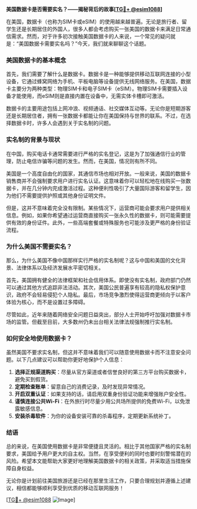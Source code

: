 **美国数据卡是否需要实名？——揭秘背后的故事[[TG💪+ @esim1088](https://t.me/s/esim1088)]**

在美国，数据卡（也称为SIM卡或eSIM）的使用越来越普遍。无论是旅行者、留学生还是长期居住的外国人，很多人都会考虑购买一张美国的数据卡来满足日常通信需求。然而，对于许多初次接触美国数据卡的人来说，一个常见的疑问就是：“美国数据卡需要实名吗？”今天，我们就来聊聊这个话题。

### 美国数据卡的基本概念

首先，我们需要了解什么是数据卡。数据卡是一种能够提供移动互联网连接的小型设备，它通过蜂窝网络为手机、平板电脑等设备提供无线网络服务。在美国，数据卡主要分为两种类型：物理SIM卡和电子SIM卡（eSIM）。物理SIM卡需要插入设备才能使用，而eSIM则是直接内置在设备中，无需实体卡槽即可激活。

数据卡的主要用途包括上网冲浪、视频通话、社交媒体互动等。无论你是短期游客还是长期居住者，拥有一张数据卡都能让你在美国保持与世界的联系。不过，在选择数据卡时，许多人会遇到关于实名制的问题。

### 实名制的背景与现状

在中国，购买电话卡通常需要进行严格的实名登记，这是为了加强通信行业的管理，防止电信诈骗等问题的发生。然而，在美国，情况则有所不同。

美国是一个高度自由化的国家，其通信市场也相对开放。一般来说，美国的数据卡销售商并不会强制要求用户进行实名认证。这意味着你可以轻松地在线购买一张数据卡，并在几分钟内完成激活过程。这种便利性吸引了大量国际游客和留学生，因为他们不需要提供护照或其他身份证明文件。

但是，这并不意味着完全没有限制。某些情况下，运营商可能会要求用户提供相关信息。例如，如果你希望通过运营商直接购买一张永久性的数据卡，则可能需要提供有效的身份证件。此外，一些高端套餐或特殊服务也可能涉及更严格的身份验证流程。

### 为什么美国不需要实名？

那么，为什么美国不像中国那样实行严格的实名制呢？这与中国和美国的文化背景、法律体系以及经济发展水平密切相关。

首先，美国拥有健全的法律框架和社会信用体系。即使没有实名制，政府部门仍然可以通过其他方式追踪非法活动。其次，美国公民普遍享有较高的隐私权保护意识，政府不会轻易侵犯个人隐私。最后，市场竞争激烈使得运营商更倾向于以客户体验为核心，而不是设置过多障碍。

尽管如此，近年来随着网络安全问题日益突出，部分人士开始呼吁加强对数据卡市场的监管。但截至目前，大多数州仍未出台相关法律法规强制推行实名制。

### 如何安全地使用数据卡？

虽然美国不要求实名制，但这并不意味着我们可以随意使用数据卡而不注意安全问题。以下几点建议可以帮助你更好地保护个人信息：

1. **选择正规渠道购买**：尽量从官方渠道或者信誉良好的第三方平台购买数据卡，避免买到假货。
2. **定期检查账单**：留意自己的消费记录，及时发现异常情况。
3. **开启双重认证**：如果支持的话，请启用双重身份验证功能来增强账户安全性。
4. **谨慎连接公共Wi-Fi**：在外旅行时尽量少用公共场所提供的免费Wi-Fi，以免泄露敏感信息。
5. **安装杀毒软件**：为你的设备安装可靠的杀毒程序，定期更新系统补丁。

### 结语

总的来说，在美国使用数据卡是非常便捷且灵活的。相比于其他国家严格的实名制要求，美国给予用户更大的自主权。当然，在享受便利的同时也要时刻警惕潜在的风险。希望本文能帮助大家更好地理解美国数据卡的相关政策，并采取适当措施保障自身权益。

无论你是计划前往美国旅游还是已经在那里生活工作，只要合理规划并遵循上述建议，相信都能够顺利享受到优质的移动互联网服务！

[[TG💪+ @esim1088](https://t.me/s/esim1088) ![Image](https://i.postimg.cc/4NQfJmqS/Snipaste-2025-05-13-00-14-12.png)]